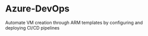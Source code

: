 # Azure-DevOps
Automate VM creation through ARM templates by configuring and deploying CI/CD pipelines

